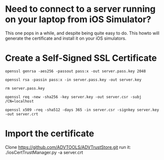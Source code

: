 # Need to connect to a server running on your laptop from iOS Simulator?

This one pops in a while, and despite being quite easy to do. This howto will generate the certificate and install it on your iOS simulators.

# Create a Self-Signed SSL Certificate

`openssl genrsa -aes256 -passout pass:x -out server.pass.key 2048`

`openssl rsa -passin pass:x -in server.pass.key -out server.key`

`rm server.pass.key`

`openssl req -new -sha256 -key server.key -out server.csr -subj /CN=localhost`

`openssl x509 -req -sha512 -days 365 -in server.csr -signkey server.key -out server.crt`



# Import the certificate

Clone https://github.com/ADVTOOLS/ADVTrustStore.git
run it: ./iosCertTrustManager.py -a server.crt
